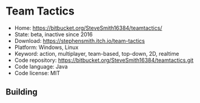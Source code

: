 # Team Tactics

- Home: https://bitbucket.org/SteveSmith16384/teamtactics/
- State: beta, inactive since 2016
- Download: https://stephensmith.itch.io/team-tactics
- Platform: Windows, Linux
- Keyword: action, multiplayer, team-based, top-down, 2D, realtime
- Code repository: https://bitbucket.org/SteveSmith16384/teamtactics.git
- Code language: Java
- Code license: MIT

## Building
